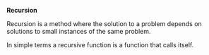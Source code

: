 **Recursion**

Recursion is a method where the solution to a problem depends on solutions
to small instances of the same problem.

In simple terms a recursive function is a function that calls itself. 
